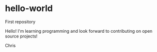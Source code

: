 # hello-world
First repository

Hello! I'm learning programming and look forward to contributing on open source projects!

Chris
